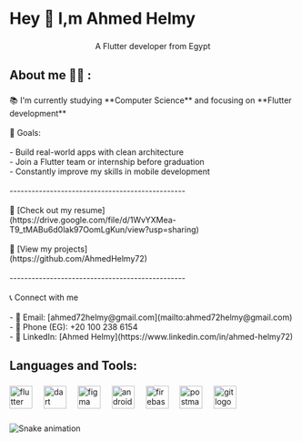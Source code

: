 <h1 align="left">Hey 👋 I,m Ahmed Helmy</h1>

###

<p align="center">A Flutter developer from Egypt</p>

###

<h2 align="left">About me 🙋‍♂️ :</h2>

###

<p align="left">📚 I'm currently studying **Computer Science** and focusing on **Flutter development**<br><br>🎯 Goals:<br>  <br>- Build real-world apps with clean architecture  <br>- Join a Flutter team or internship before graduation  <br>- Constantly improve my skills in mobile development  <br><br>------------------------------------------------<br><br>📄 [Check out my resume]<br>(https://drive.google.com/file/d/1WvYXMea-T9_tMABu6d0lak97OomLgKun/view?usp=sharing)  <br><br>🔗 [View my projects]<br>(https://github.com/AhmedHelmy72)<br><br>------------------------------------------------<br><br>📞 Connect with me<br><br>- 📧 Email: [ahmed72helmy@gmail.com](mailto:ahmed72helmy@gmail.com)  <br>- 📱 Phone (EG): +20 100 238 6154  <br>- 💼 LinkedIn: [Ahmed Helmy](https://www.linkedin.com/in/ahmed-helmy72)</p>

###

<h2 align="left">Languages and Tools:</h2>

###

<div align="left">
  <img src="https://cdn.jsdelivr.net/gh/devicons/devicon/icons/flutter/flutter-original.svg" height="40" alt="flutter logo"  />
  <img width="12" />
  <img src="https://cdn.jsdelivr.net/gh/devicons/devicon/icons/dart/dart-original.svg" height="40" alt="dart logo"  />
  <img width="12" />
  <img src="https://cdn.jsdelivr.net/gh/devicons/devicon/icons/figma/figma-original.svg" height="40" alt="figma logo"  />
  <img width="12" />
  <img src="https://cdn.jsdelivr.net/gh/devicons/devicon/icons/android/android-original.svg" height="40" alt="android logo"  />
  <img width="12" />
  <img src="https://cdn.jsdelivr.net/gh/devicons/devicon/icons/firebase/firebase-plain.svg" height="40" alt="firebase logo"  />
  <img width="12" />
  <img src="https://cdn.simpleicons.org/postman/FF6C37" height="40" alt="postman logo"  />
  <img width="12" />
  <img src="https://cdn.simpleicons.org/git/F05032" height="40" alt="git logo"  />
</div>

###

<img src="https://raw.githubusercontent.com/AhmedHelmy72/AhmedHelmy72/output/snake.svg" alt="Snake animation" />

###
